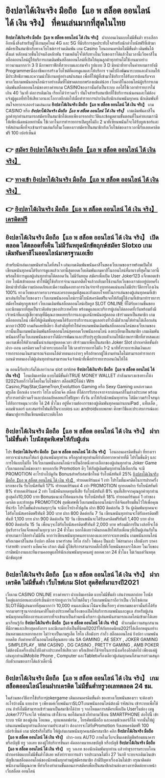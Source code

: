 # ยิงปลาได้เงินจริง มือถือ【แอ พ สล็อต ออนไลน์ ได้ เงิน จริง】  ที่คนเล่นมากที่สุดในไทย

**ยิงปลาได้เงินจริง มือถือ【แอ พ สล็อต ออนไลน์ ได้ เงิน จริง】** ฝากถอนเงินแบบไม่มีขั้นต่ำ  ทางเลือกอีกหนึ่งสิ่งสำหรับผู้ใช้งานยุคใหม่ 4G และ 5G ที่มีบริการสุดประทับใจสำหรับนักล่าโบนัสฟรีที่เข้ามาสมัครเป็นสมาชิกกับทางเว็บไซต์เราร่วมเดิมพัน เกม Casino  โอนถอนเครดิตไม่มีขั้นต่ำ เดิมพันได้ตั้งแต่ หลักหน่วยขึ้นไปจนถึงหลักพัน ร่วมเพลินใจได้กับทางในเว็บของเราได้แล้วในเวลานี้เว็บคาสิโนสล็อตออนไลน์ผู้ให้บริการเกมเดิมพันสล็อตออนไลน์ที่เปิดให้คุณลูกค้าทุกท่านได้ใช้งานมาอย่างยาวนานมากกว่า 3 ปี มีภาพกราฟิกที่สวยงามและสมจริง รูปแบบ 3 D
มิหนำซ้ำทางในค่ายเกมเรายังมี Programmerมืออาชีพการสร้างเว็บไซต์ที่คอยดูแลและให้บริการ  รวมไปถึงพัฒนาระบบและตัวเกมให้มีประสิทธิภาพและความน่าใช้งานอยู่อย่างสม่ำเสมอ เพื่อที่ให้ผู้ที่เข้ามาใช้บริการได้รับการต้อนรับจากทางเว็บเกมพนันออนไลน์เราอย่างเต็มที่ไม่ขาดตกบกพร่องแม้แต่น้อย เว็บคาสิโนออนไลน์ผู้บริการเกมเดิมพันสล็อตออนไลน์ของทางค่ายเกม CASINOของเรานั้นยังเป็นระบบ ออโต้ใช้เวลาทำรายการไม่เกิน 40 วินาที ต่อการเติมเงิน เรียกได้ว่ารวดเร็ว ทันใจสำหรับสมาชิกที่ใช้บริการแน่นอนและไม่ต้องแจ้งผู้ดูแลที่ทำให้เสียเวลาและโอกาสอีกต่อไปเมื่อทำรายการฝากงินกับนักเล่นพนันทุกคน
นักเดิมพันที่สนใจอยากจะลองร่วมเล่นเกม **ยิงปลาได้เงินจริง มือถือ【แอ พ สล็อต ออนไลน์ ได้ เงิน จริง】** เกม CASINO  หรือ ***ยิงปลาได้เงินจริง มือถือ【แอ พ สล็อต ออนไลน์ ได้ เงิน จริง】*** เกมเดิมพันคาสิโนลูกค้าทุกท่านสามารถสมัครเป็นสมาชิกได้เลยเพียงกรอกประวัติและข้อมูลตามขั้นตอนที่ในค่ายเกมเรามีให้เพียงนิดหน่อยเท่านั้น ใช้เวลาในการทำรายการเปิดยูสไม่ถึง 2 นาทีเซียนพนันก็จะได้รับยูสเซอร์และรหัสผ่านเพื่อที่จะเข้ามาร่วมเล่นกับในเว็บของเราสมัครเป็นสมาชิกกับเว็บไซต์ของเราเวลานี้รับเลยเครดิตฟรี 100 เปอร์เซ็นต์

## 👉 [สมัคร ยิงปลาได้เงินจริง มือถือ【แอ พ สล็อต ออนไลน์ ได้ เงิน จริง】](https://archa888.com/)
## 👉 [ทางเข้า ยิงปลาได้เงินจริง มือถือ【แอ พ สล็อต ออนไลน์ ได้ เงิน จริง】](https://archa888.com/)
## 👉 [ยิงปลาได้เงินจริง มือถือ【แอ พ สล็อต ออนไลน์ ได้ เงิน จริง】 เครดิตฟรี](https://archa888.com/)

## ยิงปลาได้เงินจริง มือถือ【แอ พ สล็อต ออนไลน์ ได้ เงิน จริง】 เปิดตลอด ได้ตลอดทั้งคืน ไม่มีวันหยุดนักขัตฤกษ์สมัคร Slotxo เกมเดิมพันคาสิโนออนไลน์มาตรฐานเอเชีย

สำหรับนักเล่นเกมพนันท่านใดที่สนใจ เล่นเกมเดิมพันพนันคาสิโนของเว็บเกมของเราพร้อมเปิดให้เซียนพนันทุกคนได้รับการดูแลแล้วเวลานี้สุดยอดเว็บเดิมพันเกมคาสิโนออนไลน์ที่มาแรงที่สุดในเวลานี้ พร้อมให้การดูแลผู้เล่นทุกท่านได้ตลอดวัน ไม่มีวันหยุด สมัครเพื่อเปิด User Joker123 แจ็กพอตเข้าง่าย โบนัสเข้าตลอด ทำให้มีผู้ใช้บริการจำนวนมากติดใจแล้วกลับมาใช้งานกับเว็บของเราต่ออยู่บ่อยครั้ง มิหนำซ้ำยังมีความปลอดภัยและมีความมั่นคงทางการเงินจ่ายจริงทุกยอดแน่นอนไม่มีประวัติการโกงเงิน 100% ทางเว็บของเราครบวงจรและครอบคลุมที่สุดและยังตอบโจทย์ในการเล่นของผู้เล่นทุกคนที่เข้ามาเล่นกับในเว็บของเรา
เว็บเกมพนันออนไลน์เรามีโบนัสเครดิตฟรีแจกให้กับผู้ใช้งานที่เข้ามาทำรายการสมัครใหม่ทุกยูสเซอร์ เว็บเกมเดิมพันสล็อตออนไลน์เปิดยูส SLOT ONLINE ที่ได้รับความชื่นชอบและนิยมมากที่สุดเป็นระดับต้นๆของประเทศไทย พร้อมดูแลและบริการผู้เล่นได้ตลอดทั้งวันพร้อมยังมีเจ้าหน้าที่และผู้เชี่ยวชาญที่มีคุณภาพคอยบริการและดูแลนักพนันอยู่ตลอด เข้าร่วมมาเป็นสมาชิก เกมสล็อตออนไลน์ เพื่อให้ผู้เดิมพันทุกคนได้รับการบริการและดูแลอย่างทั่วถึงมีตัวเกมให้ท่านได้เลือกเล่นมากกว่า300 เกมกันเลยทีเดียว
สิ่งสำคัญที่ทำให้ค่ายเกมพนันเดิมพันสล็อตออนไลน์ของเว็บเกมของเรานั้นเป็นเกมพนันเดิมพันสล็อตออนไลน์สุดยอดเว็บพนันออนไลน์ ลงทะเบียนเป็นสมาชิก  เกมเดิมพันพนันคาสิโนเว็บเกมพนันของเราได้มีการพัฒนาและปรับปรุงรูปแบบตัวเกมให้มีภาพกราฟิกที่สวยสดและงดงามเพื่อให้ตัวเกมนั้นน่าเล่นอยู่ตลอดเวลา เข้าร่วมมาเพื่อเป็นสมาชิก Joker Slot ฝากเครดิตขั้นต่ำ ฝาก-ถอน เครดิตรวดเร็วด้วยระบบออโต้ ใช้เวลาทำรายการไม่ถึง 1-2 นาทีทั้งรายการเติมเงินและรายการถอนเงินสามารถแจ้งถอนได้ด้วยตนเองง่ายๆ หรือถ้าหากผู้ใช้งานท่านใดไม่สามารถทำรายการถอนด้วยตนเองได้ผู้เล่นทุกท่านสามารถแจ้งเจ้าหน้าที่เพื่อทำรายการถอนเงินให้ได้

ณ ตอนนี้รับประกันได้เลยว่าเกม slot online **ยิงปลาได้เงินจริง มือถือ【แอ พ สล็อต ออนไลน์ ได้ เงิน จริง】** โอนเติมเครดิต แบบไม่มีขั้นต่ำTRUE MONEY WALLET กำลังมาแรงแซงทางโค้งปี2021เลยก็ว่าได้โดยในเว็บไซต์เรา สล็อตXOได้นำ  Wm Casino,PlayStar,GameTron,Evoluttion Gaming หรือ Sexy Gaming แหล่งรวมเกมรูเล็ต  ป๊อกเด้ง บาคาร่า ไฮโล แบ็กแจ๊ค สล็อต ที่ได้การรับรองจากจากบ่อนคาสิโนต่างประเทศ พร้อมบริการอย่าดีรวดเร็วและปลอดภัยคอยแก้ไขปัญหา ทั้งวัน มาให้กับนักพนันทุกท่าน ได้มีความเร้าใจสนุกไปกับการหมุนวงวล้อ ได้ 24 ชั่วโมง อยู่ที่ความต้องการของผู้เดิมพันทุกคนผ่านบนiPad , แท็บเล็ต , คอมพิวเตอร์ และสมาร์ทโฟนที่เป็นระบบios และ androidแบบพกพา ศึกษาวิธีและประสบการณ์และพัฒนาสู่การเป็นเซียนพนันระบดับโลก

## ยิงปลาได้เงินจริง มือถือ【แอ พ สล็อต ออนไลน์ ได้ เงิน จริง】 ฝากไม่มีขั้นต่ำ โบนัสสุดพิเศษให้กับผู้เล่น

โปร **ยิงปลาได้เงินจริง มือถือ【แอ พ สล็อต ออนไลน์ ได้ เงิน จริง】** โอนถอนเครดิตขั้นต่ำ ที่ทางเราอยากจะนำเสนอให้แก่  ผู้เล่นพนันทุกท่าน หรือลูกค้าทุกท่านที่กำลังอยากหาค่ายที่มี โปรโมชั่นดีๆ และการให้แบบไม่กั๊ก ให้เว็บเกมพนันออนไลน์เราเป็นอีกหนึ่งทางเลือกของผู้เล่นทุกท่าน Joker Game เว็บเกมออนไลน์ของเรา ขอบอกกับ Promotion ดีๆ ให้กับผู้เดิมพันทุกท่านได้เลือกกัน จะมี PROMOTION อะไรบ้างไปดูกัน
Bonusสำหรับสมาชิกใหม่ รับโบนัสทันที 25% [ยิงปลาได้เงินจริง มือถือ【แอ พ สล็อต ออนไลน์ ได้ เงิน จริง】](https://archa888.com/) ทำยอดเทิร์นแค่ 1 เท่า
โปรโมชั่นเครดิตในการฝากครั้งแรกของวัน รับโบนัสทันที 17% ทำยอดเทิร์นแค่ 4 เท่า
 PROMOTION ทุกยอดฝาก รับโบนัสทันที 8% ทำยอดเทิร์นแค่ 2 เท่า
โบนัสคืนยอดทุนที่เสีย รับโบนัสทันที 8% ทุนที่เสียจากคุณลูกค้าทุกท่าน สูงสุดถึง10,000 บาท
Bonusแนะนำให้คนมาเล่น รับโบนัสทันที 18% ทำยอดเทิร์นแค่ 1 เท่าของเครดิต
และท้ายสุด PROMOTION สุดพิเศษที่เว็บเกมพนันออนไลน์เราได้จัดเตรียมขึ้นไว้ให้เพื่อคุณที่น่ารัก โปรโมชั่นฝากเล่นทุกๆวัน จะมีอะไรบ้างไปดูกัน
ฝาก 800 ติดต่อกัน 3 วัน ผู้เดิมพันทุกคนจะได้รับโบนัสเครดิตฟรีทันที 300 บาท
ฝาก 800 ติดต่อกัน 7 วัน เซียนพนันทุกท่านจะได้รับเครดิตฟรีทันที 1,100 บาท
ฝาก 900 ติดต่อกัน 10 วัน เซียนพนันจะได้รับเครดิตฟรีทันที 1,400 บาท
ฝาก 600 ติดต่อกัน 15 วัน เพื่อนๆจะได้รับโบนัสเครดิตฟรีทันที 2,000 บาท
พร้อมมีการปั่นวงล้อที่จะได้ลุ้นรับรางวัลแจ็กพอตในทุกๆเวลา 24 ชั่วโมง บอกได้เลยว่าคืนยอดเสียให้กับเพื่อนๆที่เป็นผู้เล่นกับในค่ายเกมเราได้อย่างไม่มีอั้น หากว่าเซียนพนันทุกคนอยากลองและอยากจะแทงพนัน เกมพนันออนไลน์ หรือเกมคาสิโนสด ยิงปลา สล็อต บาคาร่าสด ไฮโล กำถั่ว ไพ่แคง ปั่นแปะ ไพ่สามกอง เสือมังกร บาคาร่าสายฟ้า บาคาร่า แบ็คแจ๊ค เก้าเก ดัมมี่ ผู้ใช้บริการสามารถคลิ๊กไปที่เว็บพนันของเราได้เลย ในเว็บของเรามีพนักงานและทีมงานคอยดูแลให้นักเล่นพนันทุกคนอยู่ ตลอดเวลา 24 ชั่วโมง ไม่เว้นแต่วันหยุดนักขัตฤกษ์

## ยิงปลาได้เงินจริง มือถือ【แอ พ สล็อต ออนไลน์ ได้ เงิน จริง】 ฝากเครดิต ไม่มีขั้นต่ำ  เว็บไซต์เกม Slot สุดฮิตที่มาแรงปี2021

เว็บเกม CASINO ONLINE ทางค่ายเรา ฝากเติมเครดิต แบบไม่มีขั้นต่ำ เล่นง่ายแตกบ่อย โบนัสใหญ่แตกบ่อยและเปอร์เซ็นต์การจ่ายสูงกว่าเว็บไซต์อื่นๆ เว็บเกมพนันเราถือว่าเป็น เว็บไซต์เกม SLOTที่มีผู้เล่นมากที่สุดมากกว่า 10,000 คนและมีแนวโน้มจะขึ้นเรื่อยๆ ค่ายเกมของเรานั้นยังได้รับจากมาตราฐานจากบ่อนคาสิโนต่างประเทศในเรื่องของเปิดให้บริการเกมพนันและดูแล สำหรับผู้เล่นพนันทุกคนที่ต้องการและอยากที่จะเข้ามาเป็นส่วนหนึ่งกับเรา ผู้เล่นพนันสามารถแอดไลน์เข้ามาได้เลย
	มาเรียนรู้กับ **ยิงปลาได้เงินจริง มือถือ【แอ พ สล็อต ออนไลน์ ได้ เงิน จริง】** ตัวเกมมีความสนุกสนานที่มีภาพและเสียงสุดอลังการ และมีเกมกำลังเป็นที่นิยมปี2021ให้กับยอดนิยม2021ได้เลือกหมุนอย่างล้นหลามและหลากหลาย  ไม่ว่าจะเป็นเกมรูเล็ต ไฮโล เสือมังกร กำถั่ว สล็อตออนไลน์ ยิงปลา เกมพนันยอดฮิต กับค่ายคาสิโนออนไลน์ที่คุณชอบ เช่น SA GAMING , AE SEXY , JOKER GAMING , SIMPLEPLAY , WM CASINO , DG CASINO , PRETTY GAMING , AMB POKER  ไม่ต้องนั่งเครื่องบินไปถึงต่างประเทศให้เสียเวลา หรือเสียค่าใช้จ่ายในการนั่งเครื่องอีกต่อไป เพียงแค่ผู้เล่นทุกท่านมีMobile Phone , Computer และTabletเครื่องเดียวผู้เล่นทุกคนก็สามารถร่วมสนุกกับตัวเกมของเราได้แล้วเดี๋ยวนี้

## ยิงปลาได้เงินจริง มือถือ【แอ พ สล็อต ออนไลน์ ได้ เงิน จริง】 เกมสล็อตออนไลน์โอนฝากเครดิต ไม่มีขั้นต่ำทรูวอเลทตลอด 24 ชม.

ในส่วนของวิธีการใช้บริการjokergame เติมถอนเครดิตขั้นต่ำ ของทางเว็บพนันของเรา จะต้องทำอะไรบ้างนั้น แบบง่าย ๆ เพียงแค่เว็บพนันเราSLOTเกมพนันออนไลน์ต้องมี รหัสผ่าน เข้าระบบเพื่อใช้งาน ถ้ายังไม่มีสามารถเข้าร่วมมาเป็นสมาชิกได้ง่าย ๆ จากโหมดการสมัครเพื่อเปิด Userในช่อง เมนู Joker777จึงจะได้ รหัสผ่าน เข้าใช้งาน พอได้มาแล้วก็ทำตามวิธีบน SMARTPHONE ต่อไปนี้
เข้าระบบ รหัส  ของผู้เล่น ไอแพด , ทุกแพลตฟอร์ม , โทรศัพท์มือถือ และคอมพิวเตอร์ก็ได้
จากนั้นให้ผู้เล่นเกมพนันทุกท่านเลือกความประสงค์ว่า ต้องการจะได้รับPromotion รับเลยเครดิตฟรี 100 เปอร์เซ็นต์ เกม slotหรือไม่รับ
ให้ผู้เล่นเกมพนันทุกคนสมัครสมาชิก คลิก **ยิงปลาได้เงินจริง มือถือ【แอ พ สล็อต ออนไลน์ ได้ เงิน จริง】** ฝาก-ถอน AUTO ภาพในเว็บจะขึ้นเลขบัญชีพร้อมธนาคาร หรือบัญชี ทรู วอเลท ของผู้ให้บริการขึ้นมา
คัดลอกหมายเลขบัญชี หรือบัญชี **ยิงปลาได้เงินจริง มือถือ【แอ พ สล็อต ออนไลน์ ได้ เงิน จริง】** ทรู วอเลท ของนักเดิมพันทุกท่าน แล้วทำธุรกรรมระบบโอนฝากเครดิตแบบไม่มีขั้นต่ำได้เลย
หลังทำรายการแล้ว รอประมาณไม่ถึง 27 วินาที ระบบจะเติมเงินเข้าบัญชีเกมสล็อตออนไลน์ของนักพนันทุกท่านผู้สมัครสมาชิก
ถ้ามีปัญหาเรื่องเงินไม่เข้า กรุณาติดต่อพนักงานที่มีคุณภาพ ที่ทำเรื่องทำตามขั้นตอนการสมัครเพื่อเป็นสมาชิกผ่านช่องทางการติดต่อทางหน้าเว็บสล็อต ออนไลน์


